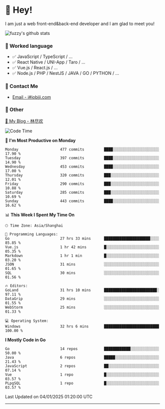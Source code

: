 # 👋 Hey!

I am just a web front-end&back-end developer and I am glad to meet you!

![fuzzy's github stats](https://github-readme-stats.vercel.app/api?username=JaydenForYou&&show_icons=true&&title_color=1abc9c&&icon_color=1abc9c)


### 📝 Worked language

- ✅ JavaScript / TypeScript / ...
- ✅ React Native / UNI-App / Taro / ...
- ✅ Vue.js / React.js / ...
- ✅ Node.js / PHP / NestJS / JAVA / GO / PYTHON / ...

### 📮 Contact Me

- [Email - i#iobiji.com](mailto:i@iobiji.com)


### 🤪 Other

[📌 My Blog - 林尽欢](https://iobiji.com)

<!--START_SECTION:waka-->
![Code Time](http://img.shields.io/badge/Code%20Time-1%2C428%20hrs%2019%20mins-blue)

📅 **I'm Most Productive on Monday** 

```text
Monday                   477 commits         ████░░░░░░░░░░░░░░░░░░░░░   17.90 % 
Tuesday                  397 commits         ████░░░░░░░░░░░░░░░░░░░░░   14.90 % 
Wednesday                453 commits         ████░░░░░░░░░░░░░░░░░░░░░   17.00 % 
Thursday                 320 commits         ███░░░░░░░░░░░░░░░░░░░░░░   12.01 % 
Friday                   290 commits         ███░░░░░░░░░░░░░░░░░░░░░░   10.88 % 
Saturday                 285 commits         ███░░░░░░░░░░░░░░░░░░░░░░   10.69 % 
Sunday                   443 commits         ████░░░░░░░░░░░░░░░░░░░░░   16.62 % 
```


📊 **This Week I Spent My Time On** 

```text
🕑︎ Time Zone: Asia/Shanghai

💬 Programming Languages: 
Go                       27 hrs 33 mins      █████████████████████░░░░   85.85 % 
Vue.js                   1 hr 42 mins        █░░░░░░░░░░░░░░░░░░░░░░░░   05.35 % 
Markdown                 1 hr 1 min          █░░░░░░░░░░░░░░░░░░░░░░░░   03.20 % 
JSON                     31 mins             ░░░░░░░░░░░░░░░░░░░░░░░░░   01.65 % 
SQL                      30 mins             ░░░░░░░░░░░░░░░░░░░░░░░░░   01.56 % 

🔥 Editors: 
GoLand                   31 hrs 10 mins      ████████████████████████░   97.11 % 
DataGrip                 29 mins             ░░░░░░░░░░░░░░░░░░░░░░░░░   01.55 % 
WebStorm                 25 mins             ░░░░░░░░░░░░░░░░░░░░░░░░░   01.33 % 

💻 Operating System: 
Windows                  32 hrs 6 mins       █████████████████████████   100.00 % 
```

**I Mostly Code in Go** 

```text
Go                       14 repos            ████████████░░░░░░░░░░░░░   50.00 % 
Java                     6 repos             █████░░░░░░░░░░░░░░░░░░░░   21.43 % 
JavaScript               2 repos             ██░░░░░░░░░░░░░░░░░░░░░░░   07.14 % 
Vue                      1 repo              █░░░░░░░░░░░░░░░░░░░░░░░░   03.57 % 
PLpgSQL                  1 repo              █░░░░░░░░░░░░░░░░░░░░░░░░   03.57 % 
```




 Last Updated on 04/01/2025 01:20:00 UTC
<!--END_SECTION:waka-->
---
